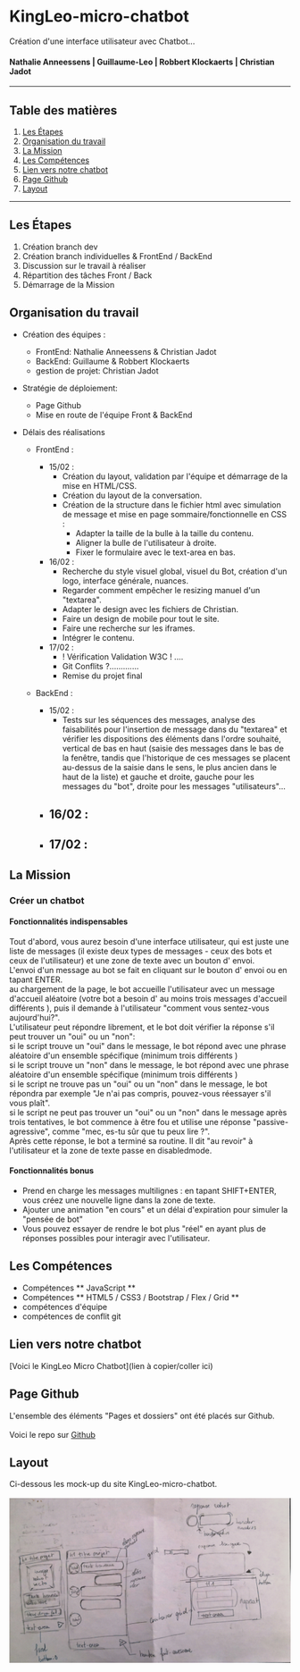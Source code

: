 # KingLeo-micro-chatbot
Création d'une interface utilisateur avec Chatbot...<br>
#### Nathalie Anneessens | Guillaume-Leo | Robbert Klockaerts | Christian Jadot

***

## Table des matières
1. [Les Étapes](#Les-Etapes)
2. [Organisation du travail](#Organisation-du-travail)
3. [La Mission](#La-Mission)
4. [Les Compétences](#Les-Compétences)
5. [Lien vers notre chatbot](#Lien-vers-notre-chatbot)
6. [Page Github](#Page-Github)
7. [Layout](#Layout)

***

<a name="Les-Etapes"></a>
## Les Étapes
1. Création branch dev
2. Création branch individuelles & FrontEnd / BackEnd
3. Discussion sur le travail à réaliser
4. Répartition des tâches Front / Back
5. Démarrage de la Mission

<a name="Organisation-du-travail"></a>
## Organisation du travail
- Création des équipes :
  - FrontEnd: Nathalie Anneessens & Christian Jadot
  - BackEnd: Guillaume & Robbert Klockaerts
  - gestion de projet: Christian Jadot

- Stratégie de déploiement:
  - Page Github
  - Mise en route de l'équipe Front & BackEnd

- Délais des réalisations
  - FrontEnd :
    - 15/02 :
      - Création du layout, validation par l'équipe et démarrage de la mise en HTML/CSS.<br>
      - Création du layout de la conversation.<br>
      - Création de la structure dans le fichier html avec simulation de message et mise en page sommaire/fonctionnelle en CSS :<br>
        - Adapter la taille de la bulle à la taille du contenu.<br>
        - Aligner la bulle de l'utilisateur à droite.<br>
        - Fixer le formulaire avec le text-area en bas.<br>
    - 16/02 :
      - Recherche du style visuel global, visuel du Bot, création d'un logo, interface générale, nuances.<br>
      - Regarder comment empêcher le resizing manuel d'un "textarea".<br>
      - Adapter le design avec les fichiers de Christian.<br>
      - Faire un design de mobile pour tout le site.<br>
      - Faire une recherche sur les iframes.<br>
      - Intégrer le contenu.<br>
    - 17/02 :
      - ! Vérification Validation W3C ! ....
      - Git Conflits ?.............
      - Remise du projet final<br>

  - BackEnd :
    - 15/02 :
      - Tests sur les séquences des messages, analyse des faisabilités pour l'insertion de message dans du "textarea" et vérifier les dispositions des éléments dans l'ordre souhaité, vertical de bas en haut (saisie des messages dans le bas de la fenêtre, tandis que l'historique de ces messages se placent au-dessus de la saisie dans le sens, le plus ancien dans le haut de la liste) et gauche et droite, gauche pour les messages du "bot", droite pour les messages "utilisateurs"...
    - 16/02 :
      - 
    - 17/02 :
      - 

<a name="La-Mission"></a>
## La Mission
### Créer un chatbot
#### Fonctionnalités indispensables
Tout d'abord, vous aurez besoin d'une interface utilisateur, qui est juste une liste de messages (il existe deux types de messages - ceux des bots et ceux de l'utilisateur) et une zone de texte avec un bouton d' envoi.<br>
L'envoi d'un message au bot se fait en cliquant sur le bouton d' envoi ou en tapant ENTER.<br>
au chargement de la page, le bot accueille l'utilisateur avec un message d'accueil aléatoire (votre bot a besoin d' au moins trois messages d'accueil différents ), puis il demande à l'utilisateur "comment vous sentez-vous aujourd'hui?".<br>
L'utilisateur peut répondre librement, et le bot doit vérifier la réponse s'il peut trouver un "oui" ou un "non":<br>
si le script trouve un "oui" dans le message, le bot répond avec une phrase aléatoire d'un ensemble spécifique (minimum trois différents )<br>
si le script trouve un "non" dans le message, le bot répond avec une phrase aléatoire d'un ensemble spécifique (minimum trois différents )<br>
si le script ne trouve pas un "oui" ou un "non" dans le message, le bot répondra par exemple "Je n'ai pas compris, pouvez-vous réessayer s'il vous plaît".<br>
si le script ne peut pas trouver un "oui" ou un "non" dans le message après trois tentatives, le bot commence à être fou et utilise une réponse "passive-agressive", comme "mec, es-tu sûr que tu peux lire ?".<br>
Après cette réponse, le bot a terminé sa routine. Il dit "au revoir" à l'utilisateur et la zone de texte passe en disabledmode.
#### Fonctionnalités bonus
- Prend en charge les messages multilignes : en tapant SHIFT+ENTER, vous créez une nouvelle ligne dans la zone de texte.
- Ajouter une animation "en cours" et un délai d'expiration pour simuler la "pensée de bot"
- Vous pouvez essayer de rendre le bot plus "réel" en ayant plus de réponses possibles pour interagir avec l'utilisateur.

<a name="Les-Compétences"></a>
## Les Compétences
- Compétences ** JavaScript **
- Compétences ** HTML5 / CSS3 / Bootstrap / Flex / Grid ** 
- compétences d'équipe
- compétences de conflit git

<a name="Lien-vers-notre-chatbot"></a>
## Lien vers notre chatbot
[Voici le KingLeo Micro Chatbot](lien à copier/coller ici)

<a name="Page-Github"></a>
## Page Github
L'ensemble des éléments "Pages et dossiers" ont été placés sur Github.<br>  
Voici le repo sur [Github](https://github.com/ChristianJadot/KingLeo-micro-chatbot/)<br>

<a name=""></a>
## Layout
Ci-dessous les mock-up du site KingLeo-micro-chatbot.<br>  
![Wireframe 1](layout-brouillon/layout-papier.jpg)<br>